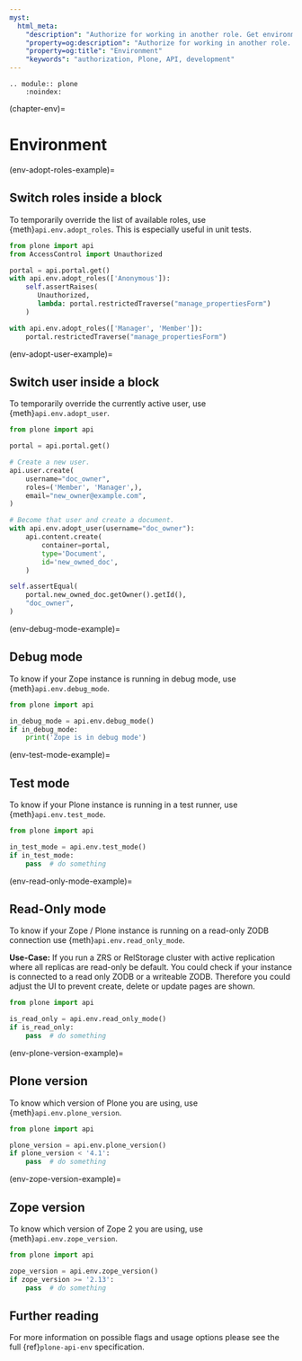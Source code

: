 ```yaml
---
myst:
  html_meta:
    "description": "Authorize for working in another role. Get environment information."
    "property=og:description": "Authorize for working in another role. Get environment information."
    "property=og:title": "Environment"
    "keywords": "authorization, Plone, API, development"
---
```


```{eval-rst}
.. module:: plone
    :noindex:
```

(chapter-env)=

# Environment

(env-adopt-roles-example)=

## Switch roles inside a block

To temporarily override the list of available roles, use {meth}`api.env.adopt_roles`.
This is especially useful in unit tests.

```python
from plone import api
from AccessControl import Unauthorized

portal = api.portal.get()
with api.env.adopt_roles(['Anonymous']):
    self.assertRaises(
       Unauthorized,
       lambda: portal.restrictedTraverse("manage_propertiesForm")
    )

with api.env.adopt_roles(['Manager', 'Member']):
    portal.restrictedTraverse("manage_propertiesForm")
```

(env-adopt-user-example)=

## Switch user inside a block

To temporarily override the currently active user, use {meth}`api.env.adopt_user`.

```python
from plone import api

portal = api.portal.get()

# Create a new user.
api.user.create(
    username="doc_owner",
    roles=('Member', 'Manager',),
    email="new_owner@example.com",
)

# Become that user and create a document.
with api.env.adopt_user(username="doc_owner"):
    api.content.create(
        container=portal,
        type='Document',
        id='new_owned_doc',
    )

self.assertEqual(
    portal.new_owned_doc.getOwner().getId(),
    "doc_owner",
)
```

(env-debug-mode-example)=

## Debug mode

To know if your Zope instance is running in debug mode, use {meth}`api.env.debug_mode`.

```python
from plone import api

in_debug_mode = api.env.debug_mode()
if in_debug_mode:
    print('Zope is in debug mode')
```

(env-test-mode-example)=

## Test mode

To know if your Plone instance is running in a test runner, use {meth}`api.env.test_mode`.

```python
from plone import api

in_test_mode = api.env.test_mode()
if in_test_mode:
    pass  # do something
```

(env-read-only-mode-example)=

## Read-Only mode

To know if your Zope / Plone instance is running on a read-only ZODB connection use {meth}`api.env.read_only_mode`.

**Use-Case:**
If you run a ZRS or RelStorage cluster with active replication where all replicas are read-only be default.
You could check if your instance is connected to a read only ZODB or a writeable ZODB.
Therefore you could adjust the UI to prevent create, delete or update pages are shown.

```python
from plone import api

is_read_only = api.env.read_only_mode()
if is_read_only:
    pass  # do something
```

(env-plone-version-example)=

## Plone version

To know which version of Plone you are using, use {meth}`api.env.plone_version`.

```python
from plone import api

plone_version = api.env.plone_version()
if plone_version < '4.1':
    pass  # do something
```

(env-zope-version-example)=

## Zope version

To know which version of Zope 2 you are using, use {meth}`api.env.zope_version`.

```python
from plone import api

zope_version = api.env.zope_version()
if zope_version >= '2.13':
    pass  # do something
```

## Further reading

For more information on possible flags and usage options please see the full {ref}`plone-api-env` specification.

